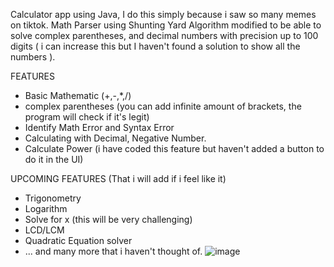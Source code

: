 Calculator app using Java, I do this simply because i saw so many memes on tiktok.
Math Parser using Shunting Yard Algorithm modified to be able to solve complex parentheses, and decimal numbers with precision up to 100 digits ( i can increase this but I haven't found a solution to show all the numbers ).

FEATURES
  + Basic Mathematic (+,-,*,/)
  + complex parentheses (you can add infinite amount of brackets, the program will check if it's legit)
  + Identify Math Error and Syntax Error
  + Calculating with Decimal, Negative Number.
  + Calculate Power (i have coded this feature but haven't added a button to do it in the UI)

UPCOMING FEATURES (That i will add if i feel like it)
  + Trigonometry
  + Logarithm
  + Solve for x (this will be very challenging)
  + LCD/LCM
  + Quadratic Equation solver
  + ... and many more that i haven't thought of.
![image](https://github.com/DucNguyen1311/Precise-Calculator/assets/125811007/d2ffc33b-d856-4fc2-b550-8d6d206102dc)
